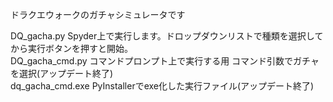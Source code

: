 ドラクエウォークのガチャシミュレータです

DQ_gacha.py Spyder上で実行します。ドロップダウンリストで種類を選択してから実行ボタンを押すと開始。  
DQ_gacha_cmd.py コマンドプロンプト上で実行する用 コマンド引数でガチャを選択(アップデート終了)  
dq_gacha_cmd.exe PyInstallerでexe化した実行ファイル(アップデート終了)
